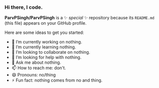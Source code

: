 ### Hi there, I code.

**ParvPSingh/ParvPSingh** is a ✨ _special_ ✨ repository because its `README.md` (this file) appears on your GitHub profile.

Here are some ideas to get you started:

- 🔭 I’m currently working on nothing.
- 🌱 I’m currently learning nothing.
- 👯 I’m looking to collaborate on nothing.
- 🤔 I’m looking for help with nothing.
- 💬 Ask me about nothing.
- 📫 How to reach me: don't.
- 😄 Pronouns: no/thing
- ⚡ Fun fact: nothing comes from no and thing.
